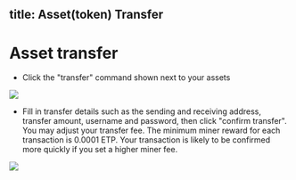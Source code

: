title: Asset(token) Transfer
---

#  Asset transfer
- Click the "transfer" command shown next to your assets

![](https://i.imgur.com/E64wnVj.png)

-  Fill in transfer details such as the sending and receiving address, transfer amount, username and password, then click "confirm transfer". You may adjust your transfer fee. The minimum miner reward for each transaction is 0.0001 ETP. Your transaction is likely to be confirmed more quickly if you set a higher miner fee.

![](https://i.imgur.com/0VMG7Ls.png)

